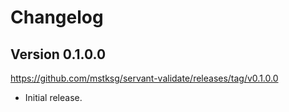 Changelog
=========

Version 0.1.0.0
---------------

<https://github.com/mstksg/servant-validate/releases/tag/v0.1.0.0>

*   Initial release.

